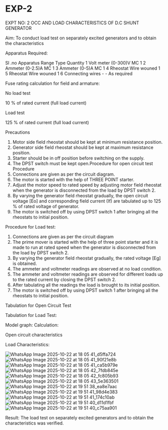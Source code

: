 # EXP-2
EXPT NO: 2 OCC AND LOAD CHARACTERISTICS OF D.C SHUNT GENERATOR

Aim:
To conduct load test on separately excited generators and to obtain the characteristics

Apparatus Required:

Sl .no	Apparatus	Range	Type	Quantity
1	Volt meter	(0-300)V	MC	1
2	Ammeter	(0-2.5)A	MC	1
3	Ammeter	(0-5)A	MC	1
4	Rheostat		Wire wouned	1
5	Rheostat		Wire wouned	1
6	Connecting wires	-	-	As required

Fuse rating calculation for field and armature:

No load test

10 % of rated current (full load current)

Load test

125 % of rated current (full load current)

Precautions

1.   Motor side field rheostat should be kept at minimum resistance position.
2.   Generator side field rheostat should be kept at maximum resistance position.
3.   Starter should be in off position before switching on the supply.
4.   The DPST switch must be kept open.Procedure for open circuit test
Procedure
1.   Connections are given as per the circuit diagram.
2.   The motor is started with the help of THREE POINT starter.
3.   Adjust the motor speed to rated speed by adjusting motor field rheostat when the generator is disconnected from the load by DPST switch 2.
4.   By  varying  the  generator  field  rheostat  gradually,  the  open  circuit  voltage  [Eo]  and corresponding field current (If) are tabulated up to 125 % of rated voltage of generator.
5.   The motor is switched off by using DPST switch 1 after bringing all the rheostats to initial position.

Procedure for Load test:

1.   Connections are given as per the circuit diagram
2.   The prime mover is started with the help of three point starter and it is made to run at rated speed when the generator is disconnected from the load by DPST switch 2.
3.   By varying the generator field rheostat gradually, the rated voltage [Eg] is obtained.
4.   The ammeter and voltmeter readings are observed at no load condition.
5.   The ammeter and voltmeter readings are observed for different loads up to the rated current by closing the DPST switch 2.
6.   After tabulating all the readings the load is brought to its initial position.
7.   The motor is switched off by using DPST switch 1 after bringing all the rheostats to initial position.

Tabulation for Open Circuit Test

Tabulation for Load Test:

Model graph:
Calculation:

Open circuit characteristics

  
Load Characteristics:

![WhatsApp Image 2025-10-22 at 18 05 41_d5ffa724](https://github.com/user-attachments/assets/3134419b-62e5-47f7-943e-a109506554ea)
![WhatsApp Image 2025-10-22 at 18 05 41_90f21e8b](https://github.com/user-attachments/assets/ac61e801-57a2-4f79-8042-df9accc64f94)
![WhatsApp Image 2025-10-22 at 18 05 41_ca5b979e](https://github.com/user-attachments/assets/2cb9a16b-13fd-4395-9ea6-1c9630235741)
![WhatsApp Image 2025-10-22 at 18 05 42_7fdb845e](https://github.com/user-attachments/assets/e62a7c94-bfc9-4aa0-805c-f9549ace4b42)
![WhatsApp Image 2025-10-22 at 18 05 42_fc805b93](https://github.com/user-attachments/assets/11054bf5-29d6-48cc-8604-02b2548ed4a4)
![WhatsApp Image 2025-10-22 at 18 05 43_5e363501](https://github.com/user-attachments/assets/12bfa8de-021d-4e0d-9079-a3ff7cd4263a)
![WhatsApp Image 2025-10-22 at 19 51 38_ea8e7aac](https://github.com/user-attachments/assets/05c9ed11-25ab-49a0-a51a-e53ee1dc104a)
![WhatsApp Image 2025-10-22 at 19 51 41_98d4e383](https://github.com/user-attachments/assets/bfb360bf-f0bb-4e2a-b227-a200eb2af48a)
![WhatsApp Image 2025-10-22 at 19 51 41_174c10ab](https://github.com/user-attachments/assets/2768331e-6267-4698-93a7-62d4613f86c8)
![WhatsApp Image 2025-10-22 at 19 51 40_d11d1fbf](https://github.com/user-attachments/assets/d0a08838-816c-4083-bdea-ae3ce4c87670)
![WhatsApp Image 2025-10-22 at 19 51 40_c75aa901](https://github.com/user-attachments/assets/e5b1418c-f759-4508-b7d9-15e09a4c3151)




 
Result:
The load test on separately excited generators and to obtain the characteristics was verified.
